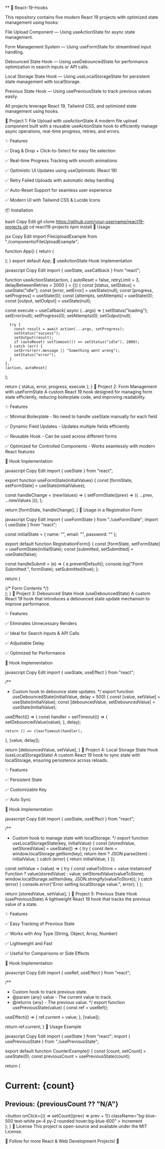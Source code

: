 ** 🚀 React-19-Hooks

This repository contains five modern React 19 projects with optimized state management using hooks:

File Upload Component — Using useActionState for async state management.

Form Management System — Using useFormState for streamlined input handling.

Debounced State Hook — Using useDebouncedState for performance optimization in search inputs or API calls.

Local Storage State Hook — Using useLocalStorageState for persistent state management with localStorage.

Previous State Hook — Using usePreviousState to track previous values easily.

All projects leverage React 19, Tailwind CSS, and optimized state management using hooks.

📂 Project 1: File Upload with useActionState
A modern file upload component built with a reusable useActionState hook to efficiently manage async operations, real-time progress, retries, and errors.

✨ Features

✅ Drag & Drop + Click-to-Select for easy file selection

✅ Real-time Progress Tracking with smooth animations

✅ Optimistic UI Updates using useOptimistic (React 19)

✅ Retry Failed Uploads with automatic delay handling

✅ Auto-Reset Support for seamless user experience

✅ Modern UI with Tailwind CSS & Lucide Icons

📦 Installation

bash
Copy
Edit
git clone https://github.com/your-username/react19-projects.git
cd react19-projects
npm install
🚀 Usage

jsx
Copy
Edit
import FileUploadExample from "./components/FileUploadExample";

function App() {
  return (
    <div className="min-h-screen flex items-center justify-center bg-gray-100">
      <FileUploadExample />
    </div>
  );
}
export default App;
🔧 useActionState Hook Implementation

javascript
Copy
Edit
import { useState, useCallback } from "react";

function useActionState(action, { autoReset = false, retryLimit = 3, delayBetweenRetries = 2000 } = {}) {
  const [status, setStatus] = useState("idle");
  const [error, setError] = useState(null);
  const [progress, setProgress] = useState(0);
  const [attempts, setAttempts] = useState(0);
  const [output, setOutput] = useState(null);

  const execute = useCallback(
    async (...args) => {
      setStatus("loading");
      setError(null);
      setProgress(0);
      setAttempts(0);
      setOutput(null);

      try {
        const result = await action(...args, setProgress);
        setStatus("success");
        setOutput(result);
        if (autoReset) setTimeout(() => setStatus("idle"), 2000);
      } catch (err) {
        setError(err.message || "Something went wrong");
        setStatus("error");
      }
    },
    [action, autoReset]
  );

  return { status, error, progress, execute };
}
📂 Project 2: Form Management with useFormState
A custom React 19 hook designed for managing form state efficiently, reducing boilerplate code, and improving readability.

✨ Features

✅ Minimal Boilerplate - No need to handle useState manually for each field

✅ Dynamic Field Updates - Updates multiple fields efficiently

✅ Reusable Hook - Can be used across different forms

✅ Optimized for Controlled Components - Works seamlessly with modern React features

🚀 Hook Implementation

javascript
Copy
Edit
import { useState } from "react";

export function useFormState(initialValues) {
  const [formState, setFormState] = useState(initialValues);

  const handleChange = (newValues) => {
    setFormState((prev) => ({ ...prev, ...newValues }));
  };

  return [formState, handleChange];
}
🚀 Usage in a Registration Form

javascript
Copy
Edit
import { useFormState } from "./useFormState";
import { useState } from "react";

const initialState = { name: "", email: "", password: "" };

export default function RegistrationForm() {
  const [formState, setFormState] = useFormState(initialState);
  const [submitted, setSubmitted] = useState(false);

  const handleSubmit = (e) => {
    e.preventDefault();
    console.log("Form Submitted:", formState);
    setSubmitted(true);
  };

  return (
    <div className="max-w-md mx-auto mt-10 p-6 bg-white shadow-lg rounded-lg">
      {/* Form Contents */}
    </div>
  );
}
📂 Project 3: Debounced State Hook (useDebouncedState)
A custom React 19 hook that introduces a debounced state update mechanism to improve performance.

✨ Features

✅ Eliminates Unnecessary Renders

✅ Ideal for Search Inputs & API Calls

✅ Adjustable Delay

✅ Optimized for Performance

🚀 Hook Implementation

javascript
Copy
Edit
import { useState, useEffect } from "react";

/**
 * Custom hook to debounce state updates.
 */
export function useDebouncedState(initialValue, delay = 500) {
  const [value, setValue] = useState(initialValue);
  const [debouncedValue, setDebouncedValue] = useState(initialValue);

  useEffect(() => {
    const handler = setTimeout(() => {
      setDebouncedValue(value);
    }, delay);

    return () => clearTimeout(handler);
  }, [value, delay]);

  return [debouncedValue, setValue];
}
📂 Project 4: Local Storage State Hook (useLocalStorageState)
A custom React 19 hook to sync state with localStorage, ensuring persistence across reloads.

✨ Features

✅ Persistent State

✅ Customizable Key

✅ Auto Sync

🚀 Hook Implementation

javascript
Copy
Edit
import { useState, useEffect } from "react";

/**
 * Custom hook to manage state with localStorage.
 */
export function useLocalStorageState(key, initialValue) {
  const [storedValue, setStoredValue] = useState(() => {
    try {
      const item = window.localStorage.getItem(key);
      return item ? JSON.parse(item) : initialValue;
    } catch (error) {
      return initialValue;
    }
  });

  const setValue = (value) => {
    try {
      const valueToStore = value instanceof Function ? value(storedValue) : value;
      setStoredValue(valueToStore);
      window.localStorage.setItem(key, JSON.stringify(valueToStore));
    } catch (error) {
      console.error("Error setting localStorage value:", error);
    }
  };

  return [storedValue, setValue];
}
📂 Project 5: Previous State Hook (usePreviousState)
A lightweight React 19 hook that tracks the previous value of a state.

✨ Features

✅ Easy Tracking of Previous State

✅ Works with Any Type (String, Object, Array, Number)

✅ Lightweight and Fast

✅ Useful for Comparisons or Side Effects

🚀 Hook Implementation

javascript
Copy
Edit
import { useRef, useEffect } from "react";

/**
 * Custom hook to track previous state.
 * @param {any} value - The current value to track.
 * @returns {any} - The previous value.
 */
export function usePreviousState(value) {
  const ref = useRef();

  useEffect(() => {
    ref.current = value;
  }, [value]);

  return ref.current;
}
🚀 Usage Example

javascript
Copy
Edit
import { useState } from "react";
import { usePreviousState } from "./usePreviousState";

export default function CounterExample() {
  const [count, setCount] = useState(0);
  const previousCount = usePreviousState(count);

  return (
    <div className="flex flex-col items-center gap-4 mt-10">
      <h1 className="text-2xl font-bold">Current: {count}</h1>
      <h2 className="text-gray-500">Previous: {previousCount ?? "N/A"}</h2>
      <button
        onClick={() => setCount((prev) => prev + 1)}
        className="bg-blue-500 text-white px-4 py-2 rounded hover:bg-blue-600"
      >
        Increment
      </button>
    </div>
  );
}
📜 License
This project is open-source and available under the MIT License.

🔗 Follow for more React & Web Development Projects! 🚀